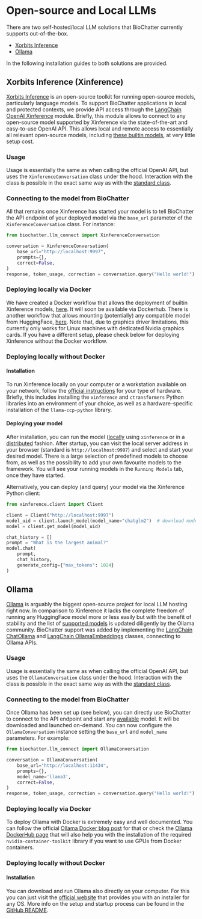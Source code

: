 # Open-source and Local LLMs

There are two self-hosted/local LLM solutions that BioChatter currently supports out-of-the-box.

- [Xorbits Inference](https://github.com/xorbitsai/inference)
- [Ollama](https://ollama.com/)

In the following installation guides to both solutions are provided.

## Xorbits Inference (Xinference)

[Xorbits Inference](https://github.com/xorbitsai/inference) is an open-source
toolkit for running open-source models, particularly language models. To support
BioChatter applications in local and protected contexts, we provide API access
through the [LangChain OpenAI
Xinference](https://python.langchain.com/docs/integrations/llms/xinference)
module. Briefly, this module allows to connect to any open-source model
supported by Xinference via the state-of-the-art and easy-to-use OpenAI API.
This allows local and remote access to essentially all relevant open-source
models, including [these builtin
models](https://github.com/xorbitsai/inference#builtin-models), at very little
setup cost.

### Usage

Usage is essentially the same as when calling the official OpenAI API, but uses
the `XinferenceConversation` class under the hood. Interaction with the class is
possible in the exact same way as with the [standard class](chat.md).

### Connecting to the model from BioChatter

All that remains once Xinference has started your model is to tell BioChatter
the API endpoint of your deployed model via the `base_url` parameter of the
`XinferenceConversation` class. For instance:

```python
from biochatter.llm_connect import XinferenceConversation

conversation = XinferenceConversation(
    base_url="http://localhost:9997",
    prompts={},
    correct=False,
)
response, token_usage, correction = conversation.query("Hello world!")
```

### Deploying locally via Docker

We have created a Docker workflow that allows the deployment of builtin
Xinference models,
[here](https://github.com/biocypher/xinference-docker-builtin). It will soon be
available via Dockerhub. There is another workflow that allows mounting
(potentially) any compatible model from HuggingFace,
[here](https://github.com/AndiMajore/xinference-docker-hf). Note that, due to
graphics driver limitations, this currently only works for Linux machines with
dedicated Nvidia graphics cards. If you have a different setup, please check
below for deploying Xinference without the Docker workflow.

### Deploying locally without Docker

#### Installation

To run Xinference locally on your computer or a workstation available on your
network, follow the [official
instructions](https://github.com/xorbitsai/inference) for your type of hardware.
Briefly, this includes installing the `xinference` and `ctransformers` Python
libraries into an environment of your choice, as well as a hardware-specific
installation of the `llama-ccp-python` library.

#### Deploying your model

After installation, you can run the model
([locally](https://github.com/xorbitsai/inference#local) using `xinference` or
in a [distributed](https://github.com/xorbitsai/inference#distributed) fashion.
After startup, you can visit the local server address in your browser (standard
is `http://localhost:9997`) and select and start your desired model. There is a
large selection of predefined models to choose from, as well as the possibility
to add your own favourite models to the framework. You will see your running
models in the `Running Models` tab, once they have started.

Alternatively, you can deploy (and query) your model via the Xinference Python client:

```python
from xinference.client import Client

client = Client("http://localhost:9997")
model_uid = client.launch_model(model_name="chatglm2")  # download model from HuggingFace and deploy
model = client.get_model(model_uid)

chat_history = []
prompt = "What is the largest animal?"
model.chat(
    prompt,
    chat_history,
    generate_config={"max_tokens": 1024}
)
```

## Ollama

[Ollama](https://ollama.com/) is arguably the biggest open-source project for
local LLM hosting right now. In comparison to Xinference it lacks the complete
freedom of running any HuggingFace model more or less easily but with the
benefit of stability and the list of [supported
models](https://ollama.com/library) is updated diligently by the Ollama
community.  BioChatter support was added by implementing the [LangChain
ChatOllama](https://python.langchain.com/v0.2/docs/integrations/chat/ollama/)
and [LangChain
OllamaEmbeddings](https://python.langchain.com/v0.2/docs/integrations/text_embedding/ollama/)
classes, connecting to Ollama APIs.

### Usage

Usage is essentially the same as when calling the official OpenAI API, but uses
the `OllamaConversation` class under the hood. Interaction with the class is
possible in the exact same way as with the [standard class](chat.md).

### Connecting to the model from BioChatter

Once Ollama has been set up (see below), you can directly use BioChatter to
connect to the API endpoint and start any
[available](https://ollama.com/library) model. It will be downloaded and
launched on-demand. You can now configure the `OllamaConversation` instance
setting the `base_url` and `model_name` parameters. For example:

```python
from biochatter.llm_connect import OllamaConversation

conversation = OllamaConversation(
    base_url="http://localhost:11434",
    prompts={},
    model_name='llama3',
    correct=False,
)
response, token_usage, correction = conversation.query("Hello world!")
```

### Deploying locally via Docker

To deploy Ollama with Docker is extremely easy and well documented. You can
follow the official [Ollama Docker blog
post](https://ollama.com/blog/ollama-is-now-available-as-an-official-docker-image)
for that or check the [Ollama DockerHub
page](https://hub.docker.com/r/ollama/ollama) that will also help you with the
installation of the required `nvidia-container-toolkit` library if you want to
use GPUs from Docker containers.

### Deploying locally without Docker

#### Installation
You can download and run Ollama also directly on your computer. For this you can
just visit the [official website](https://ollama.com/download) that provides you
with an installer for any OS. More info on the setup and startup process can be
found in the [GitHub
README](https://github.com/ollama/ollama/blob/main/README.md).